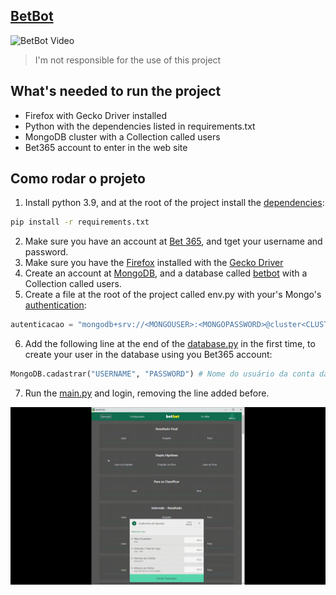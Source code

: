 ## [BetBot](https://github.com/JDaniloC/Individual-Bet365Bot)

![BetBot Video](../images/video.gif)

> I'm not responsible for the use of this project

## What's needed to run the project
- Firefox with Gecko Driver installed
- Python with the dependencies listed in requirements.txt
- MongoDB cluster with a Collection called users
- Bet365 account to enter in the web site

## Como rodar o projeto
1. Install python 3.9, and at the root of the project install the [dependencies](../../requirements.txt):
```bash
pip install -r requirements.txt
```
2. Make sure you have an account at [Bet 365](https://www.bet365.com/), and tget your username and password.
3. Make sure you have the [Firefox](../../src/widgets.py) installed with the [Gecko Driver](https://www.take.net/blog/wp-content/cache/wp-rocket/take.net/blog/take-test/instalacao-geckodriver-driver-para-abrir-o-firefox-no-selenium/index-https.html_gzip) 
4. Create an account at [MongoDB](https://medium.com/reprogramabr/conectando-no-banco-de-dados-cloud-mongodb-atlas-bca63399693f#:~:text=Acesse%20ao%20site%20do%20MongoDB,esquerdo%2C%20clique%20em%20Database%20Access.), and a database called [betbot](../../src/database.py) with a Collection called users.
5. Create a file at the root of the project called env.py with your's Mongo's [authentication](https://docs.atlas.mongodb.com/tutorial/connect-to-your-cluster/):
```py
autenticacao = "mongodb+srv://<MONGOUSER>:<MONGOPASSWORD>@cluster<CLUSTERID>.mongodb.net/betbot?retryWrites=true&w=majority"
```
6. Add the following line at the end of the [database.py](../../src/database.py) in the first time, to create your user in the database using you Bet365 account:
```py
MongoDB.cadastrar("USERNAME", "PASSWORD") # Nome do usuário da conta da Bet e sua senha
```
7. Run the [main.py](../../main.py) and login, removing the line added before.

![Config Video](../images/configVideo.gif)
